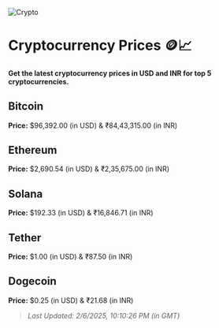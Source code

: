 
![Crypto](https://www.techguide.com.au/wp-content/uploads/2020/11/crypto3.jpeg)

# Cryptocurrency Prices 🪙📈

#### Get the latest cryptocurrency prices in USD and INR for top 5 cryptocurrencies.

## Bitcoin

**Price:** $96,392.00 (in USD) & ₹84,43,315.00 (in INR)

## Ethereum

**Price:** $2,690.54 (in USD) & ₹2,35,675.00 (in INR)

## Solana

**Price:** $192.33 (in USD) & ₹16,846.71 (in INR)

## Tether

**Price:** $1.00 (in USD) & ₹87.50 (in INR)

## Dogecoin

**Price:** $0.25 (in USD) & ₹21.68 (in INR)

> _Last Updated: 2/6/2025, 10:10:26 PM (in GMT)_
